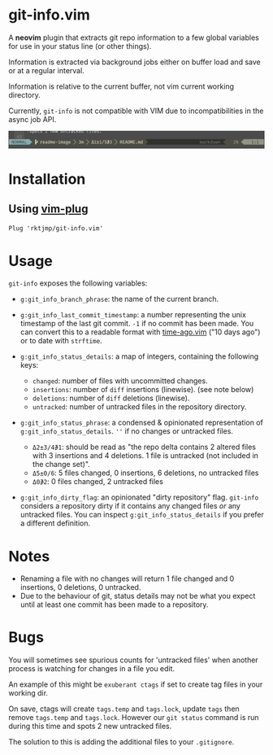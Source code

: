 # git-info.vim

A **neovim** plugin that extracts git repo information to a few global variables for use in your status line (or other things).

Information is extracted via background jobs either on buffer load and save or at a regular interval.

Information is relative to the current buffer, not vim current working directory.

Currently, `git-info` is not compatible with VIM due to incompatibilities in the async job API.

![demo-image](git-info-demo.png)

# Installation

## Using [vim-plug](https://github.com/junegunn/vim-plug)

    Plug 'rktjmp/git-info.vim'

# Usage

`git-info` exposes the following variables:

- `g:git_info_branch_phrase`: the name of the current branch.

- `g:git_info_last_commit_timestamp`: a number representing the unix timestamp of the last git commit. `-1` if no commit has been made. You can convert this to a readable format with [time-ago.vim](http://github.com/rktjmp/time-ago.vim) ("10 days ago") or to date with `strftime`. 

- `g:git_info_status_details`: a map of integers, containing the following keys:
  - `changed`: number of files with uncommitted changes.
  - `insertions`: number of `diff` insertions (linewise). (see note below)
  - `deletions`: number of `diff` deletions (linewise).
  - `untracked`: number of untracked files in the repository directory.

- `g:git_info_status_phrase`: a condensed & opinionated representation of `g:git_info_status_details`. `''` if no changes or untracked files.
  - `Δ2±3/4∌1`: should be read as "the repo delta contains 2 altered files with 3 insertions and 4 deletions. 1 file is untracked (not included in the change set)".
  - `Δ5±0/6`: 5 files changed, 0 insertions, 6 deletions, no untracked files
  - `Δ0∌2`: 0 files changed, 2 untracked files

- `g:git_info_dirty_flag`: an opinionated "dirty repository" flag. `git-info`  considers a repository dirty if it contains any changed files *or* any untracked files. You can inspect `g:git_info_status_details` if you prefer a different definition.

# Notes

- Renaming a file with no changes will return 1 file changed and 0 insertions, 0 deletions, 0 untracked.
- Due to the behaviour of git, status details may not be what you expect until at least one commit has been made to a repository.

# Bugs

You will sometimes see spurious counts for 'untracked files' when another process is watching for changes in a file you edit.

An example of this might be `exuberant ctags` if set to create tag files in your working dir.

On save, ctags will create `tags.temp` and `tags.lock`, update `tags` then remove `tags.temp` and `tags.lock`. However our `git status` command is run during this time and spots 2 new untracked files.

The solution to this is adding the additional files to your `.gitignore`.
